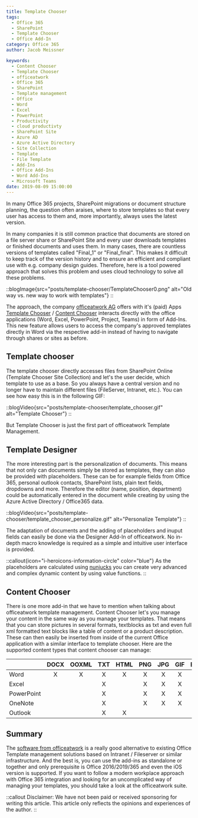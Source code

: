 ```yaml
---
title: Template Chooser
tags:
  - Office 365
  - SharePoint
  - Template Chooser
  - Office Add-In
category: Office 365
author: Jacob Meissner

keywords:
  - Content Chooser
  - Template Chooser
  - officeatwork
  - Office 365
  - SharePoint
  - Template management
  - Office
  - Word
  - Excel
  - PowerPoint
  - Productivity
  - cloud productivty
  - SharePoint Site
  - Azure AD
  - Azure Active Directory
  - Site Collection
  - Template
  - File Template
  - Add-Ins
  - Office Add-Ins
  - Word Add-Ins
  - Microsoft Teams
date: 2019-08-09 15:00:00
---
```


In many Office 365 projects, SharePoint migrations or document structure planning, the question often araises, where to store templates so that every user has access to them and, more importantly, always uses the latest version.

<!-- more -->

In many companies it is still common practice that documents are stored on a file server share or SharePoint Site and every user downloads templates or finished documents and uses them. In many cases, there are countless versions of templates called "Final_1" or "Final_final". This makes it difficult to keep track of the version history and to ensure an efficient and compliant use with e.g. company design guides.
Therefore, here is a tool powered approach that solves this problem and uses cloud technology to solve all these problems.

::blogImage{src="posts/template-chooser/TemplateChooser0.png" alt="Old way vs. new way to work with templates"}
::

The approach, the company [officeatwork AG](https://www.officeatwork.com/) offers with it's (paid) Apps [Template Chooser](https://docs.officeatwork365.com/manuals/template-chooser/introduction.html) / [Content Chooser](https://docs.officeatwork365.com/manuals/content-chooser/introduction.html) interacts directly with the office applications (Word, Excel, PowerPoint, Project, Teams) in form of Add-Ins. This new feature allows users to access the company's approved templates directly in Word via the respective add-in instead of having to navigate through shares or sites as before.

## Template chooser

The template chooser directly accesses files from SharePoint Online (Template Chooser Site Collection) and let's the user decide, which template to use as a base. So you always have a central version and no longer have to maintain different files (FileServer, Intranet, etc.). You can see how easy this is in the following GIF:

::blogVideo{src="posts/template-chooser/template_chooser.gif" alt="Template Chooser"}
::

But Template Chooser is just the first part of officeatwork Template Management.

## Template Designer

The more interesting part is the personalization of documents. This means that not only can documents simply be stored as templates, they can also be provided with placeholders. These can be for example fields from Office 365, personal outlook contacts, SharePoint lists, plain text fields, dropdowns and more. Therefore the editor (name, position, department) could be automatically entered in the document while creating by using the Azure Active Directory / Office365 data.

::blogVideo{src="posts/template-chooser/template_chooser_personalize.gif" alt="Personalize Template"}
::

The adaptation of documents and the adding of placeholders and inuput fields can easily be done via the Designer Add-In of officeatwork. No in-depth macro knowledge is required as a simple and intuitive user interface is provided.

::callout{icon="i-heroicons-information-circle" color="blue"}
As the placeholders are calculated using [nunjucks](https://mozilla.github.io/nunjucks/templating.html) you can create very advanced and complex dynamic content by using value functions.
::

## Content Chooser

There is one more add-in that we have to mention when talking about officeatwork template management. Content Chooser let's you manage your content in the same way as you manage your templates. That means that you can store pictures in several formats, textblocks as txt and even full xml formatted text blocks like a table of content or a product description. These can then easily be inserted from inside of the current Office application with a similar interface to template chooser.
Here are the supported content types that content chooser can manage:

|            | DOCX | OOXML | TXT | HTML | PNG | JPG | GIF | BMP | SVG |
| ---------- | :--: | :---: | :-: | :--: | :-: | :-: | :-: | :-: | :-: |
| Word       |  X   |   X   |  X  |  X   |  X  |  X  |  X  |  X  |  X  |
| Excel      |      |       |  X  |      |  X  |  X  |  X  |  X  |  X  |
| PowerPoint |      |       |  X  |      |  X  |  X  |  X  |  X  |  X  |
| OneNote    |      |       |  X  |      |  X  |  X  |  X  |  X  |     |
| Outlook    |      |       |  X  |  X   |     |     |     |     |     |

## Summary

The [software from officeatwork](https://www.officeatwork365.com/products.html) is a really good alternative to existing Office Template management solutions based on Intranet / Fileserver or similar infrastructure. And the best is, you can use the add-ins as standalone or together and only prerequisite is Office 2016/2019/365 and even the iOS version is supported.
If you want to follow a modern workplace approach with Office 365 integration and looking for an uncomplicated way of managing your templates, you should take a look at the officeatwork suite.

::callout
Disclaimer: We have not been paid or received sponsoring for writing this article. This article only reflects the opinions and experiences of the author.
::
